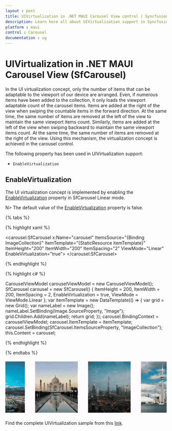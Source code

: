 ```yaml
---
layout : post
title: UIVirtualization in .NET MAUI Carousel View control | Syncfusion
description: Learn here all about UIVirtualization support in Syncfusion .NET MAUI Carousel View (SfCarousel) control and more.
platform : maui
control : Carousel
documentation : ug
---
```


# UIVirtualization in .NET MAUI Carousel View (SfCarousel)

In the UI virtualization concept, only the number of items that can be adaptable to the viewport of our device are arranged. Even, if numerous items have been added to the collection, it only loads the viewport adaptable count of the carousel items. Items are added at the right of the view when swiping the countable items in the forward direction. At the same time, the same number of items are removed at the left of the view to maintain the same viewport items count. Similarly, items are added at the left of the view when swiping backward to maintain the same viewport items count. At the same time, the same number of items are removed at the right of the view. Using this mechanism, the virtualization concept is achieved in the carousel control. 

The following property has been used in UIVirtualization support:

* `EnableVirtualization`  

## EnableVirtualization

The UI virtualization concept is implemented by enabling the [EnableVirtualization](https://help.syncfusion.com/cr/maui/Syncfusion.Maui.Carousel.SfCarousel.html#Syncfusion_Maui_Carousel_SfCarousel_EnableVirtualization) property in SfCarousel Linear mode.

N> The default value of the [EnableVirtualization](https://help.syncfusion.com/cr/maui/Syncfusion.Maui.Carousel.SfCarousel.html#Syncfusion_Maui_Carousel_SfCarousel_EnableVirtualization) property is false.

{% tabs %}

{% highlight xaml %}

<carousel:SfCarousel x:Name="carousel"
                     ItemsSource="{Binding ImageCollection}"
                     ItemTemplate="{StaticResource itemTemplate}" 
                     ItemHeight="200"
                     ItemWidth="200"
                     ItemSpacing="2"
                     ViewMode="Linear"
                     EnableVirtualization="true">
</carousel:SfCarousel>

{% endhighlight %}

{% highlight c# %}

CarouselViewModel carouselViewModel = new CarouselViewModel();
SfCarousel carousel = new SfCarousel()
{
    ItemHeight = 200,
    ItemWidth = 200,
    ItemSpacing = 2,
    EnableVirtualization = true,
    ViewMode = ViewMode.Linear
};
var itemTemplate = new DataTemplate(() =>
{
    var grid = new Grid();
    var nameLabel = new Image();
    nameLabel.SetBinding(Image.SourceProperty, "Image");
    grid.Children.Add(nameLabel);
    return grid;
});
carousel.BindingContext = carouselViewModel;
carousel.ItemTemplate = itemTemplate;
carousel.SetBinding(SfCarousel.ItemsSourceProperty, "ImageCollection");
this.Content = carousel;

{% endhighlight %}

{% endtabs %}

![UIVirtualization](images/UIVirtualization.png)

Find the complete UIVirtualization sample from this [link](https://github.com/SyncfusionExamples/maui-carousel-samples/tree/master/UIVirtualization/VirtualizationSample).